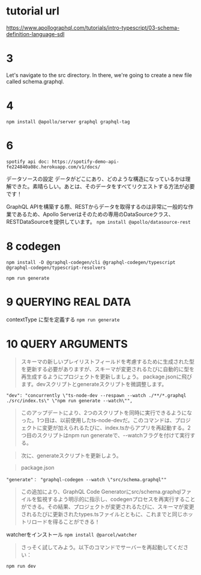 # tutorial url
https://www.apollographql.com/tutorials/intro-typescript/03-schema-definition-language-sdl

# 3
Let's navigate to the src directory. In there, we're going to create a new file called schema.graphql.

# 4
`npm install @apollo/server graphql graphql-tag`

# 6
`spotify api doc: https://spotify-demo-api-fe224840a08c.herokuapp.com/v1/docs/`

データソースの設定
データがどこにあり、どのような構造になっているかは理解できた。素晴らしい。あとは、そのデータをすべてリクエストする方法が必要です！

GraphQL APIを構築する際、RESTからデータを取得するのは非常に一般的な作業であるため、Apollo Serverはそのための専用のDataSourceクラス、RESTDataSourceを提供しています。
`npm install @apollo/datasource-rest`

# 8 codegen
`npm install -D @graphql-codegen/cli @graphql-codegen/typescript @graphql-codegen/typescript-resolvers`

`npm run generate`

# 9 QUERYING REAL DATA
contextType に型を定義する
`npm run generate`

# 10 QUERY ARGUMENTS
> スキーマの新しいプレイリストフィールドを考慮するために生成された型を更新する必要がありますが、スキーマが変更されるたびに自動的に型を再生成するようにプロジェクトを更新しましょう。
> package.jsonに飛びます。devスクリプトとgenerateスクリプトを微調整します。

`"dev": "concurrently \"ts-node-dev --respawn --watch ./**/*.graphql ./src/index.ts\" \"npm run generate --watch\"",`

> このアップデートにより、2つのスクリプトを同時に実行できるようになった。1つ目は、以前使用したts-node-devだ。このコマンドは、プロジェクトに変更が加えられるたびに、index.tsからアプリを再起動する。2つ目のスクリプトはnpm run generateで、--watchフラグを付けて実行する。

> 次に、generateスクリプトを更新しよう。

> package.json

`"generate"： "graphql-codegen --watch \"src/schema.graphql""`
> この追加により、GraphQL Code Generatorにsrc/schema.graphqlファイルを監視するよう明示的に指示し、codegenプロセスを再実行することができる。その結果、プロジェクトが変更されるたびに、スキーマが変更されるたびに更新されたtypes.tsファイルとともに、これまでと同じホットリロードを得ることができる！

watcherをインストール
`npm install @parcel/watcher`

> さっそく試してみよう。以下のコマンドでサーバーを再起動してください：

`npm run dev`

